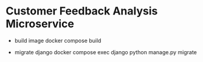 # Customer Feedback Analysis Microservice

- build image
docker compose build

- migrate django
docker compose exec django python manage.py migrate
